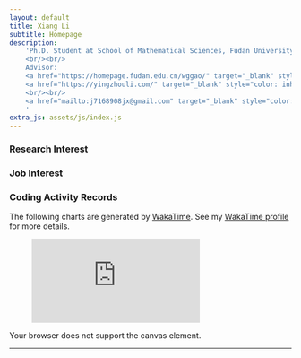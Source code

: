 ```yaml
---
layout: default
title: Xiang Li
subtitle: Homepage
description:
    'Ph.D. Student at School of Mathematical Sciences, Fudan University
    <br/><br/>
    Advisor:
    <a href="https://homepage.fudan.edu.cn/wggao/" target="_blank" style="color: inherit">Weiguo Gao</a>,
    <a href="https://yingzhouli.com/" target="_blank" style="color: inherit">Yingzhou Li</a>
    <br/><br/>
    <a href="mailto:j7168908jx@gmail.com" target="_blank" style="color: inherit">j7168908jx@gmail.com</a>
    '
extra_js: assets/js/index.js
---
```


### Research Interest


### Job Interest

### Coding Activity Records

The following charts are generated by [WakaTime](https). See my [WakaTime profile](https://wakatime.com/@j7168908jx) for more details.

<figure>
<embed src="https://wakatime.com/share/@j7168908jx/e7a353f3-b45f-4ca0-933c-057e80146f79.svg" />
</figure>

<div id="coding-language-month" style="max-width: 28rem; max-height: 28rem">
<canvas id="coding-language-month-chart" role="img"><p>Your browser does not support the canvas element.</p></canvas>
</div>

---
